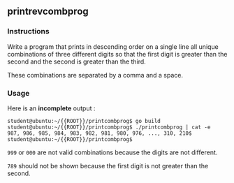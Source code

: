 ## printrevcombprog

### Instructions

Write a program that prints in descending order on a single line all unique combinations of three different digits so that the first digit is greater than the second and the second is greater than the third.

These combinations are separated by a comma and a space.

### Usage

Here is an **incomplete** output :

```console
student@ubuntu:~/{{ROOT}}/printcombprog$ go build
student@ubuntu:~/{{ROOT}}/printcombprog$ ./printcombprog | cat -e
987, 986, 985, 984, 983, 982, 981, 980, 976, ..., 310, 210$
student@ubuntu:~/{{ROOT}}/printcombprog$
```

`999` or `000` are not valid combinations because the digits are not different.

`789` should not be shown because the first digit is not greater than the second.

